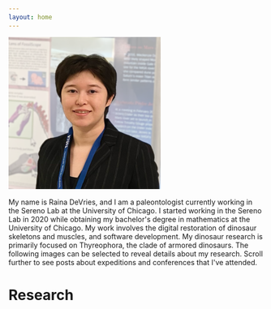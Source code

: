```yaml
---
layout: home 
---
```


<img src="/assets/Profile_May2023.png" alt="Raina DeVries profile picture" width=300px>

My name is Raina DeVries, and I am a paleontologist currently working in the Sereno Lab at the University of Chicago. I started working in the Sereno Lab in 2020 while obtaining my bachelor's degree in mathematics at the University of Chicago. My work involves the digital restoration of dinosaur skeletons and muscles, and software development. My dinosaur research is primarily focused on Thyreophora, the clade of armored dinosaurs. The following images can be selected to reveal details about my research. Scroll further to see posts about expeditions and conferences that I've attended.

# Research
